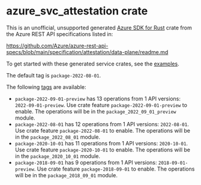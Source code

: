 # azure_svc_attestation crate

This is an unofficial, unsupported generated [Azure SDK for Rust](https://github.com/Azure/azure-sdk-for-rust/tree/legacy) crate from the Azure REST API specifications listed in:

https://github.com/Azure/azure-rest-api-specs/blob/main/specification/attestation/data-plane/readme.md

To get started with these generated service crates, see the [examples](https://github.com/Azure/azure-sdk-for-rust/blob/legacy/services/README.md#examples).

The default tag is `package-2022-08-01`.

The following [tags](https://github.com/Azure/azure-sdk-for-rust/blob/legacy/services/tags.md) are available:

- `package-2022-09-01-preview` has 13 operations from 1 API versions: `2022-09-01-preview`. Use crate feature `package-2022-09-01-preview` to enable. The operations will be in the `package_2022_09_01_preview` module.
- `package-2022-08-01` has 12 operations from 1 API versions: `2022-08-01`. Use crate feature `package-2022-08-01` to enable. The operations will be in the `package_2022_08_01` module.
- `package-2020-10-01` has 11 operations from 1 API versions: `2020-10-01`. Use crate feature `package-2020-10-01` to enable. The operations will be in the `package_2020_10_01` module.
- `package-2018-09-01` has 9 operations from 1 API versions: `2018-09-01-preview`. Use crate feature `package-2018-09-01` to enable. The operations will be in the `package_2018_09_01` module.
